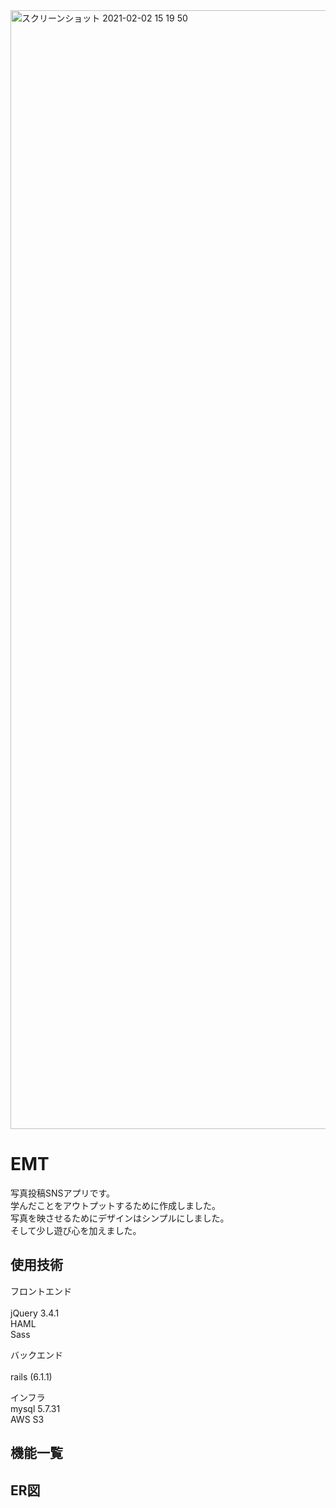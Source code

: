 <img width="1790" alt="スクリーンショット 2021-02-02 15 19 50" src="https://user-images.githubusercontent.com/52486487/106562338-83ae2200-656d-11eb-8d03-e23e97c422e8.png">


# EMT

写真投稿SNSアプリです。<br>
学んだことをアウトプットするために作成しました。<br>
写真を映させるためにデザインはシンプルにしました。<br>
そして少し遊び心を加えました。

## 使用技術

フロントエンド<br>
<br>
jQuery 3.4.1<br>
HAML <br>
Sass<br> 

バックエンド<br>
<br>
rails (6.1.1)<br>

インフラ<br>
mysql 5.7.31<br>
AWS S3<br>

## 機能一覧

## ER図



